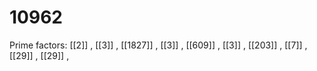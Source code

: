 # 10962

Prime factors: [[2]] , [[3]] , [[1827]] , [[3]] , [[609]] , [[3]] , [[203]] , [[7]] , [[29]] , [[29]] , 